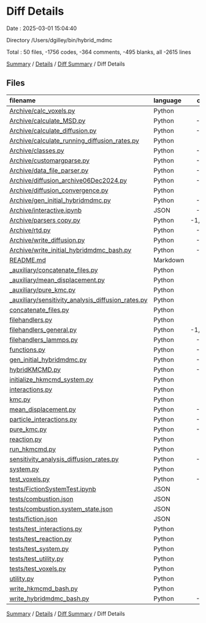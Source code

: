 # Diff Details

Date : 2025-03-01 15:04:40

Directory /Users/dgilley/bin/hybrid_mdmc

Total : 50 files,  -1756 codes, -364 comments, -495 blanks, all -2615 lines

[Summary](results.md) / [Details](details.md) / [Diff Summary](diff.md) / Diff Details

## Files
| filename | language | code | comment | blank | total |
| :--- | :--- | ---: | ---: | ---: | ---: |
| [Archive/calc\_voxels.py](/Archive/calc_voxels.py) | Python | -59 | -7 | -8 | -74 |
| [Archive/calculate\_MSD.py](/Archive/calculate_MSD.py) | Python | -183 | -16 | -43 | -242 |
| [Archive/calculate\_diffusion.py](/Archive/calculate_diffusion.py) | Python | -148 | -9 | -16 | -173 |
| [Archive/calculate\_running\_diffusion\_rates.py](/Archive/calculate_running_diffusion_rates.py) | Python | -88 | -12 | -16 | -116 |
| [Archive/classes.py](/Archive/classes.py) | Python | -217 | -15 | -33 | -265 |
| [Archive/customargparse.py](/Archive/customargparse.py) | Python | -482 | -23 | -29 | -534 |
| [Archive/data\_file\_parser.py](/Archive/data_file_parser.py) | Python | -516 | -50 | -64 | -630 |
| [Archive/diffusion\_archive06Dec2024.py](/Archive/diffusion_archive06Dec2024.py) | Python | -185 | -66 | -31 | -282 |
| [Archive/diffusion\_convergence.py](/Archive/diffusion_convergence.py) | Python | -80 | -13 | -13 | -106 |
| [Archive/gen\_initial\_hybridmdmc.py](/Archive/gen_initial_hybridmdmc.py) | Python | -158 | -25 | -35 | -218 |
| [Archive/interactive.ipynb](/Archive/interactive.ipynb) | JSON | -390 | 0 | -1 | -391 |
| [Archive/parsers copy.py](/Archive/parsers%20copy.py) | Python | -1,348 | -69 | -148 | -1,565 |
| [Archive/rtd.py](/Archive/rtd.py) | Python | -137 | -35 | -66 | -238 |
| [Archive/write\_diffusion.py](/Archive/write_diffusion.py) | Python | -103 | -17 | -23 | -143 |
| [Archive/write\_initial\_hybridmdmc\_bash.py](/Archive/write_initial_hybridmdmc_bash.py) | Python | -169 | -14 | -21 | -204 |
| [README.md](/README.md) | Markdown | -3 | 0 | 1 | -2 |
| [\_auxiliary/concatenate\_files.py](/_auxiliary/concatenate_files.py) | Python | 36 | 8 | 17 | 61 |
| [\_auxiliary/mean\_displacement.py](/_auxiliary/mean_displacement.py) | Python | 253 | 8 | 30 | 291 |
| [\_auxiliary/pure\_kmc.py](/_auxiliary/pure_kmc.py) | Python | 193 | 1 | 30 | 224 |
| [\_auxiliary/sensitivity\_analysis\_diffusion\_rates.py](/_auxiliary/sensitivity_analysis_diffusion_rates.py) | Python | 376 | 26 | 43 | 445 |
| [concatenate\_files.py](/concatenate_files.py) | Python | -36 | -8 | -17 | -61 |
| [filehandlers.py](/filehandlers.py) | Python | 933 | 64 | 110 | 1,107 |
| [filehandlers\_general.py](/filehandlers_general.py) | Python | -1,092 | -80 | -132 | -1,304 |
| [filehandlers\_lammps.py](/filehandlers_lammps.py) | Python | -372 | -20 | -50 | -442 |
| [functions.py](/functions.py) | Python | -540 | -62 | -101 | -703 |
| [gen\_initial\_hybridmdmc.py](/gen_initial_hybridmdmc.py) | Python | -146 | -25 | -28 | -199 |
| [hybridKMCMD.py](/hybridKMCMD.py) | Python | -341 | -33 | -49 | -423 |
| [initialize\_hkmcmd\_system.py](/initialize_hkmcmd_system.py) | Python | 99 | 14 | 19 | 132 |
| [interactions.py](/interactions.py) | Python | 732 | 32 | 97 | 861 |
| [kmc.py](/kmc.py) | Python | -34 | -4 | -7 | -45 |
| [mean\_displacement.py](/mean_displacement.py) | Python | -253 | -8 | -30 | -291 |
| [particle\_interactions.py](/particle_interactions.py) | Python | -324 | -7 | -37 | -368 |
| [pure\_kmc.py](/pure_kmc.py) | Python | -193 | -1 | -30 | -224 |
| [reaction.py](/reaction.py) | Python | 266 | 42 | 61 | 369 |
| [run\_hkmcmd.py](/run_hkmcmd.py) | Python | 171 | 24 | 28 | 223 |
| [sensitivity\_analysis\_diffusion\_rates.py](/sensitivity_analysis_diffusion_rates.py) | Python | -376 | -26 | -43 | -445 |
| [system.py](/system.py) | Python | 448 | 21 | 51 | 520 |
| [test\_voxels.py](/test_voxels.py) | Python | -178 | -8 | -22 | -208 |
| [tests/FictionSystemTest.ipynb](/tests/FictionSystemTest.ipynb) | JSON | 329 | 0 | 1 | 330 |
| [tests/combustion.json](/tests/combustion.json) | JSON | 671 | 0 | 0 | 671 |
| [tests/combustion.system\_state.json](/tests/combustion.system_state.json) | JSON | 149 | 0 | 0 | 149 |
| [tests/fiction.json](/tests/fiction.json) | JSON | 959 | 0 | 0 | 959 |
| [tests/test\_interactions.py](/tests/test_interactions.py) | Python | 220 | 10 | 23 | 253 |
| [tests/test\_reaction.py](/tests/test_reaction.py) | Python | 178 | 8 | 22 | 208 |
| [tests/test\_system.py](/tests/test_system.py) | Python | 178 | 8 | 22 | 208 |
| [tests/test\_utility.py](/tests/test_utility.py) | Python | 30 | 13 | 21 | 64 |
| [tests/test\_voxels.py](/tests/test_voxels.py) | Python | 178 | 8 | 22 | 208 |
| [utility.py](/utility.py) | Python | -4 | 2 | 0 | -2 |
| [write\_hkmcmd\_bash.py](/write_hkmcmd_bash.py) | Python | 194 | 48 | 32 | 274 |
| [write\_hybridmdmc\_bash.py](/write_hybridmdmc_bash.py) | Python | -194 | -48 | -32 | -274 |

[Summary](results.md) / [Details](details.md) / [Diff Summary](diff.md) / Diff Details